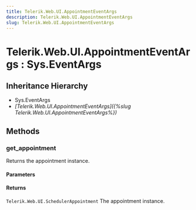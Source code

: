 ```yaml
---
title: Telerik.Web.UI.AppointmentEventArgs
description: Telerik.Web.UI.AppointmentEventArgs
slug: Telerik.Web.UI.AppointmentEventArgs
---
```


# Telerik.Web.UI.AppointmentEventArgs : Sys.EventArgs

## Inheritance Hierarchy

* Sys.EventArgs
* *[Telerik.Web.UI.AppointmentEventArgs]({%slug Telerik.Web.UI.AppointmentEventArgs%})*


## Methods

###  get_appointment

Returns the appointment instance. 

#### Parameters

#### Returns

`Telerik.Web.UI.SchedulerAppointment` The appointment instance. 

